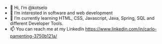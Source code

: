 - 👋 Hi, I’m @kotselo
- 👀 I’m interested in software and web development
- 🌱 I’m currently learning HTML, CSS, Javascript, Java, Spring, SQL and different Developer Tools. 
- 📫 You can reach me at my LinkedIn https://www.linkedin.com/in/carlo-pamenting-3750b121a/


<!---
kotselo/kotselo is a ✨ special ✨ repository because its `README.md` (this file) appears on your GitHub profile.
You can click the Preview link to take a look at your changes.
--->
